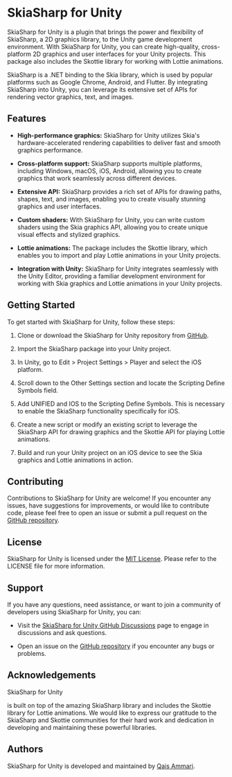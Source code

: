 # SkiaSharp for Unity

SkiaSharp for Unity is a plugin that brings the power and flexibility of SkiaSharp, a 2D graphics library, to the Unity game development environment. With SkiaSharp for Unity, you can create high-quality, cross-platform 2D graphics and user interfaces for your Unity projects. This package also includes the Skottie library for working with Lottie animations.

SkiaSharp is a .NET binding to the Skia library, which is used by popular platforms such as Google Chrome, Android, and Flutter. By integrating SkiaSharp into Unity, you can leverage its extensive set of APIs for rendering vector graphics, text, and images.

## Features

- **High-performance graphics:** SkiaSharp for Unity utilizes Skia's hardware-accelerated rendering capabilities to deliver fast and smooth graphics performance.

- **Cross-platform support:** SkiaSharp supports multiple platforms, including Windows, macOS, iOS, Android, allowing you to create graphics that work seamlessly across different devices.

- **Extensive API:** SkiaSharp provides a rich set of APIs for drawing paths, shapes, text, and images, enabling you to create visually stunning graphics and user interfaces.

- **Custom shaders:** With SkiaSharp for Unity, you can write custom shaders using the Skia graphics API, allowing you to create unique visual effects and stylized graphics.

- **Lottie animations:** The package includes the Skottie library, which enables you to import and play Lottie animations in your Unity projects.

- **Integration with Unity:** SkiaSharp for Unity integrates seamlessly with the Unity Editor, providing a familiar development environment for working with Skia graphics and Lottie animations in your Unity projects.

## Getting Started

To get started with SkiaSharp for Unity, follow these steps:

1. Clone or download the SkiaSharp for Unity repository from [GitHub](git@github.com:ammariqais/SkiaForUnity.git).

2. Import the SkiaSharp package into your Unity project.

3. In Unity, go to Edit > Project Settings > Player and select the iOS platform.

4. Scroll down to the Other Settings section and locate the Scripting Define Symbols field.

5. Add UNIFIED and IOS to the Scripting Define Symbols. This is necessary to enable the SkiaSharp functionality specifically for iOS.

6. Create a new script or modify an existing script to leverage the SkiaSharp API for drawing graphics and the Skottie API for playing Lottie       animations.

7. Build and run your Unity project on an iOS device to see the Skia graphics and Lottie animations in action.

## Contributing

Contributions to SkiaSharp for Unity are welcome! If you encounter any issues, have suggestions for improvements, or would like to contribute code, please feel free to open an issue or submit a pull request on the [GitHub repository](https://github.com/ammariqais/SkiaForUnity).

## License

SkiaSharp for Unity is licensed under the [MIT License](https://github.com/ammariqais/SkiaForUnity/blob/main/LICENSE). Please refer to the LICENSE file for more information.

## Support

If you have any questions, need assistance, or want to join a community of developers using SkiaSharp for Unity, you can:

- Visit the [SkiaSharp for Unity GitHub Discussions](https://github.com/ammariqais/SkiaForUnity/discussions) page to engage in discussions and ask questions.

- Open an issue on the [GitHub repository](https://github.com/ammariqais/SkiaForUnity/issues) if you encounter any bugs or problems.

## Acknowledgements

SkiaSharp for Unity

 is built on top of the amazing SkiaSharp library and includes the Skottie library for Lottie animations. We would like to express our gratitude to the SkiaSharp and Skottie communities for their hard work and dedication in developing and maintaining these powerful libraries.

## Authors

SkiaSharp for Unity is developed and maintained by [Qais Ammari](https://github.com/ammariqais).
